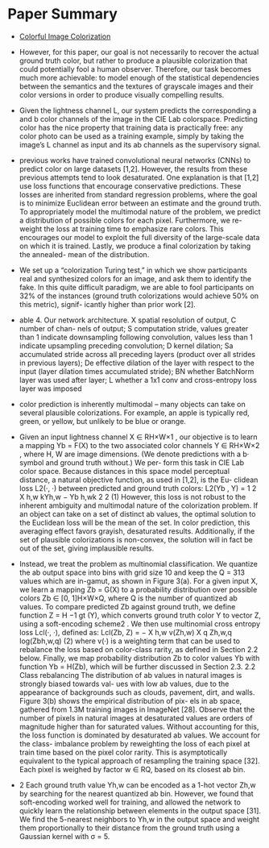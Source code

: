 # Paper Summary
- [Colorful Image Colorization](https://arxiv.org/pdf/1603.08511.pdf)

- However, for this paper, our goal is not necessarily to recover the actual ground truth color, but rather to produce a plausible colorization that could potentially fool a human observer. Therefore, our task becomes much more achievable: to model enough of the statistical dependencies between the semantics and the textures of grayscale images and their color versions in order to produce visually compelling results.

- Given the lightness channel L, our system predicts the corresponding a and b color channels of the image in the CIE Lab colorspace. Predicting color has the nice property that training data is practically free: any color photo can be used as a training example, simply by taking the image’s L channel as input and its ab channels as the supervisory signal.

- previous works have trained convolutional neural networks (CNNs) to predict color on large datasets [1,2]. However, the results from these previous attempts tend to look desaturated. One explanation is that [1,2] use loss functions that encourage conservative predictions. These losses are inherited from standard regression problems, where the goal is to minimize Euclidean error between an estimate and the ground truth. To appropriately model the multimodal nature of the problem, we predict a distribution of possible colors for each pixel. Furthermore, we re-weight the loss at training time to emphasize rare colors. This encourages our model to exploit the full diversity of the large-scale data on which it is trained. Lastly, we produce a final colorization by taking the annealed- mean of the distribution.

- We set up a “colorization Turing test,” in which we show participants real and synthesized colors for an image, and ask them to identify the fake. In this quite difficult paradigm, we are able to fool participants on 32% of the instances (ground truth colorizations would achieve 50% on this metric), signif- icantly higher than prior work [2].

- able 4. Our network architecture. X spatial resolution of output, C number of chan- nels of output; S computation stride, values greater than 1 indicate downsampling following convolution, values less than 1 indicate upsampling preceding convolution; D kernel dilation; Sa accumulated stride across all preceding layers (product over all strides in previous layers); De effective dilation of the layer with respect to the input (layer dilation times accumulated stride); BN whether BatchNorm layer was used after layer; L whether a 1x1 conv and cross-entropy loss layer was imposed

- color prediction is inherently multimodal – many objects can take on several plausible colorizations. For example, an apple is typically red, green, or yellow, but unlikely to be blue or orange.

- Given an input lightness channel X ∈ RH×W×1 , our objective is to learn a mapping Yb = F(X) to the two associated color channels Y ∈ RH×W×2 , where H, W are image dimensions. (We denote predictions with a b· symbol and ground truth without.) We per- form this task in CIE Lab color space. Because distances in this space model perceptual distance, a natural objective function, as used in [1,2], is the Eu- clidean loss L2(·, ·) between predicted and ground truth colors: L2(Yb , Y) = 1 2 X h,w kYh,w − Yb h,wk 2 2 (1) However, this loss is not robust to the inherent ambiguity and multimodal nature of the colorization problem. If an object can take on a set of distinct ab values, the optimal solution to the Euclidean loss will be the mean of the set. In color prediction, this averaging effect favors grayish, desaturated results. Additionally, if the set of plausible colorizations is non-convex, the solution will in fact be out of the set, giving implausible results.

- Instead, we treat the problem as multinomial classification. We quantize the ab output space into bins with grid size 10 and keep the Q = 313 values which are in-gamut, as shown in Figure 3(a). For a given input X, we learn a mapping Zb = G(X) to a probability distribution over possible colors Zb ∈ [0, 1]H×W×Q, where Q is the number of quantized ab values. To compare predicted Zb against ground truth, we define function Z = H −1 gt (Y), which converts ground truth color Y to vector Z, using a soft-encoding scheme2 . We then use multinomial cross entropy loss Lcl(·, ·), defined as: Lcl(Zb, Z) = − X h,w v(Zh,w) X q Zh,w,q log(Zbh,w,q) (2) where v(·) is a weighting term that can be used to rebalance the loss based on color-class rarity, as defined in Section 2.2 below. Finally, we map probability distribution Zb to color values Yb with function Yb = H(Zb), which will be further discussed in Section 2.3. 2.2 Class rebalancing The distribution of ab values in natural images is strongly biased towards val- ues with low ab values, due to the appearance of backgrounds such as clouds, pavement, dirt, and walls. Figure 3(b) shows the empirical distribution of pix- els in ab space, gathered from 1.3M training images in ImageNet [28]. Observe that the number of pixels in natural images at desaturated values are orders of magnitude higher than for saturated values. Without accounting for this, the loss function is dominated by desaturated ab values. We account for the class- imbalance problem by reweighting the loss of each pixel at train time based on the pixel color rarity. This is asymptotically equivalent to the typical approach of resampling the training space [32]. Each pixel is weighed by factor w ∈ RQ, based on its closest ab bin.

- 2 Each ground truth value Yh,w can be encoded as a 1-hot vector Zh,w by searching for the nearest quantized ab bin. However, we found that soft-encoding worked well for training, and allowed the network to quickly learn the relationship between elements in the output space [31]. We find the 5-nearest neighbors to Yh,w in the output space and weight them proportionally to their distance from the ground truth using a Gaussian kernel with σ = 5.